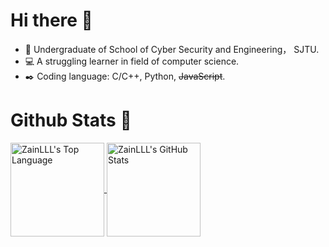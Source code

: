 # Hi there 👋

- :boy: Undergraduate of School of Cyber Security and Engineering， SJTU.
- :computer: A struggling learner in field of computer science.
- :black_nib: Coding language: C/C++, Python, ~~JavaScript~~.

# Github Stats :triangular_flag_on_post:

<a href="https://github.com/anuraghazra/github-readme-stats">
  <img align="center" src="https://github-readme-stats.vercel.app/api?username=ZainLLL&theme=onedark&hide=prs,issues&show_icons=true" alt="ZainLLL's Top Language" height="150"/>
</a>
<a href="https://github.com/anuraghazra/convoychat">
  <img align="center" src="https://github-readme-stats.vercel.app/api/top-langs/?username=ZainLLL&layout=compact&theme=onedark&&langs_count=5" alt="ZainLLL's GitHub Stats" height="150"/>
</a>

